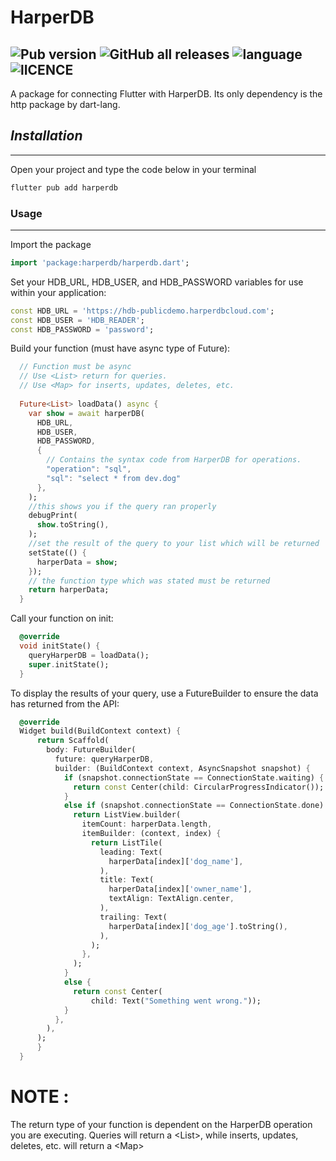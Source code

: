 # **HarperDB**

 ![Pub version](https://img.shields.io/badge/Pub-v0.0.1-orange) ![GitHub all releases](https://img.shields.io/github/downloads/HarperDB/harperdb-sdk-flutter/total) ![language](https://img.shields.io/github/languages/count/HarperDB/harperdb-sdk-flutter?color=g&style=plastic) ![lICENCE](https://img.shields.io/badge/Licence-BSD--3-yellow)
<br> 
---
 A package for connecting Flutter with HarperDB. Its only dependency is the http package by dart-lang. 
 
 
 ## *Installation*
 ---
Open your project and type the code below in your terminal
 ```dart
 flutter pub add harperdb
 ```

### Usage
***
Import the package 
```dart
import 'package:harperdb/harperdb.dart';
```

Set your HDB_URL, HDB_USER, and HDB_PASSWORD variables for use within your application:

```dart
const HDB_URL = 'https://hdb-publicdemo.harperdbcloud.com';
const HDB_USER = 'HDB_READER';
const HDB_PASSWORD = 'password';
```

Build your function (must have async type of Future):

```dart
  // Function must be async
  // Use <List> return for queries.
  // Use <Map> for inserts, updates, deletes, etc.
  
  Future<List> loadData() async {
    var show = await harperDB(
      HDB_URL,
      HDB_USER,
      HDB_PASSWORD,
      {
        // Contains the syntax code from HarperDB for operations.
        "operation": "sql",
        "sql": "select * from dev.dog"
      },
    );
    //this shows you if the query ran properly
    debugPrint(
      show.toString(),
    );
    //set the result of the query to your list which will be returned
    setState(() {
      harperData = show;
    });
    // the function type which was stated must be returned
    return harperData;
  }
```

Call your function on init:

```dart
  @override
  void initState() {
    queryHarperDB = loadData();
    super.initState();
  }
  ```
  
To display the results of your query, use a FutureBuilder to ensure the data has returned from the API:
  
  ``` dart
    @override
    Widget build(BuildContext context) {
        return Scaffold(
          body: FutureBuilder(
            future: queryHarperDB,
            builder: (BuildContext context, AsyncSnapshot snapshot) {
              if (snapshot.connectionState == ConnectionState.waiting) {
                return const Center(child: CircularProgressIndicator());
              }
              else if (snapshot.connectionState == ConnectionState.done) {
                return ListView.builder(
                  itemCount: harperData.length,
                  itemBuilder: (context, index) {
                    return ListTile(
                      leading: Text(
                        harperData[index]['dog_name'],
                      ),
                      title: Text(
                        harperData[index]['owner_name'],
                        textAlign: TextAlign.center,
                      ),
                      trailing: Text(
                        harperData[index]['dog_age'].toString(),
                      ),
                    );
                  },
                );
              }
              else {
                return const Center(
                    child: Text("Something went wrong."));
              }
            },
          ),
        );
        }
    }
  ```
  
  # **NOTE :**
  The return type of your function is dependent on the HarperDB operation you are executing. Queries will return a &lt;List&gt;, while inserts, updates, deletes, etc. will return a &lt;Map&gt;
